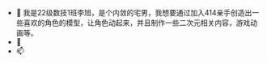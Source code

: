 - 👋 我是22级数技1班李旭，是个内敛的宅男，我想要通过加入414亲手创造出一些喜欢的角色的模型，让角色动起来，并且制作一些二次元相关内容，游戏动画等。
- 👀 
- 📫

<!---
xuuuuuulll/xuuuuuulll is a ✨ special ✨ repository because its `README.md` (this file) appears on your GitHub profile.
You can click the Preview link to take a look at your changes.
--->
